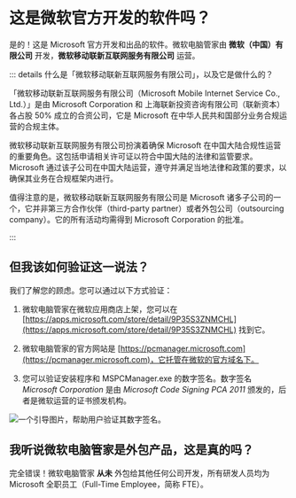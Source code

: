 # 这是微软官方开发的软件吗？

是的！这是 Microsoft 官方开发和出品的软件。微软电脑管家由 **微软（中国）有限公司** 开发，**微软移动联新互联网服务有限公司** 运营。

::: details 什么是「微软移动联新互联网服务有限公司」，以及它是做什么的？

「微软移动联新互联网服务有限公司（Microsoft Mobile Internet Service Co., Ltd.）」是由 Microsoft Corporation 和 上海联新投资咨询有限公司（联新资本） 各占股 50% 成立的合资公司，它是 Microsoft 在中华人民共和国部分业务合规运营的合规主体。

微软移动联新互联网服务有限公司扮演着确保 Microsoft 在中国大陆合规性运营的重要角色。这包括申请相关许可证以符合中国大陆的法律和监管要求。Microsoft 通过该子公司在中国大陆运营，遵守并满足当地法律和政策的要求，以确保其业务在合规框架内进行。

值得注意的是，微软移动联新互联网服务有限公司是 Microsoft 诸多子公司的一个，它并非第三方合作伙伴（third-party partner）或者外包公司（outsourcing company）。它的所有活动均需得到 Microsoft Corporation 的批准。

:::

## 但我该如何验证这一说法？

我们了解您的顾虑。您可以通过以下方式验证：

1. 微软电脑管家在微软应用商店上架，您可以在 [https://apps.microsoft.com/store/detail/9P35S3ZNMCHL](https://apps.microsoft.com/store/detail/9P35S3ZNMCHL) 找到它。

2. 微软电脑管家的官方网站是 [https://pcmanager.microsoft.com](https://pcmanager.microsoft.com)，它托管在微软的官方域名下。

3. 您可以验证安装程序和 MSPCManager.exe 的数字签名。数字签名 *Microsoft Corporation* 是由 *Microsoft Code Signing PCA 2011* 颁发的，后者是微软运营的证书颁发机构。

![一个引导图片，帮助用户验证其数字签名。](/assets/digital-signature.png)

## 我听说微软电脑管家是外包产品，这是真的吗？

完全错误！微软电脑管家 **从未** 外包给其他任何公司开发，所有研发人员均为 Microsoft 全职员工（Full-Time Employee，简称 FTE）。
